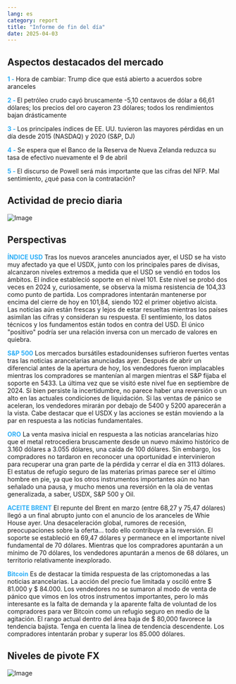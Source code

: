 ```yaml
---
lang: es
category: report
title: "Informe de fin del día"
date: 2025-04-03
---
```



<h2>Aspectos destacados del mercado</h2>
<strong style="color: #2caef7;">1 - </strong> Hora de cambiar: Trump dice que está abierto a acuerdos sobre aranceles

<strong style="color: #2caef7;">2 - </strong> El petróleo crudo cayó bruscamente -5,10 centavos de dólar a 66,61 dólares; los precios del oro cayeron 23 dólares; todos los rendimientos bajan drásticamente

<strong style="color: #2caef7;">3 - </strong> Los principales índices de EE. UU. tuvieron las mayores pérdidas en un día desde 2015 (NASDAQ) y 2020 (S&P, DJ)

<strong style="color: #2caef7;">4 - </strong> Se espera que el Banco de la Reserva de Nueva Zelanda reduzca su tasa de efectivo nuevamente el 9 de abril

<strong style="color: #2caef7;">5 - </strong> El discurso de Powell será más importante que las cifras del NFP. Mal sentimiento, ¿qué pasa con la contratación?



<h2>Actividad de precio diaria</h2>
<img src="https://markleighedu.github.io/img/Apr-2025/03-Apr-2025/price.jpg" alt="Image"/>

<h2>Perspectivas</h2>
<strong style="color: #2caef7;">ÍNDICE USD</strong> Tras los nuevos aranceles anunciados ayer, el USD se ha visto muy afectado ya que el USDX, junto con los principales pares de divisas, alcanzaron niveles extremos a medida que el USD se vendió en todos los ámbitos. El índice estableció soporte en el nivel 101. Este nivel se probó dos veces en 2024 y, curiosamente, se observa la misma resistencia de 104,33 como punto de partida. Los compradores intentarán mantenerse por encima del cierre de hoy en 101,84, siendo 102 el primer objetivo alcista. Las noticias aún están frescas y lejos de estar resueltas mientras los países asimilan las cifras y consideran su respuesta. El sentimiento, los datos técnicos y los fundamentos están todos en contra del USD. El único "positivo" podría ser una relación inversa con un mercado de valores en quiebra.

<strong style="color: #2caef7;">S&P 500</strong> Los mercados bursátiles estadounidenses sufrieron fuertes ventas tras las noticias arancelarias anunciadas ayer. Después de abrir un diferencial antes de la apertura de hoy, los vendedores fueron implacables mientras los compradores se mantenían al margen mientras el S&P fijaba el soporte en 5433. La última vez que se visitó este nivel fue en septiembre de 2024. Si bien persiste la incertidumbre, no parece haber una reversión o un alto en las actuales condiciones de liquidación. Si las ventas de pánico se aceleran, los vendedores mirarán por debajo de 5400 y 5200 aparecerán a la vista. Cabe destacar que el USDX y las acciones se están moviendo a la par en respuesta a las noticias fundamentales.  

<strong style="color: #2caef7;">ORO</strong> La venta masiva inicial en respuesta a las noticias arancelarias hizo que el metal retrocediera bruscamente desde un nuevo máximo histórico de 3.160 dólares a 3.055 dólares, una caída de 100 dólares. Sin embargo, los compradores no tardaron en reconocer una oportunidad e intervinieron para recuperar una gran parte de la pérdida y cerrar el día en 3113 dólares. El estatus de refugio seguro de las materias primas parece ser el último hombre en pie, ya que los otros instrumentos importantes aún no han señalado una pausa, y mucho menos una reversión en la ola de ventas generalizada, a saber, USDX, S&P 500 y Oil.

<strong style="color: #2caef7;">ACEITE BRENT</strong> El repunte del Brent en marzo (entre 68,27 y 75,47 dólares) llegó a un final abrupto junto con el anuncio de los aranceles de Whie House ayer. Una desaceleración global, rumores de recesión, preocupaciones sobre la oferta... todo ello contribuye a la reversión. El soporte se estableció en 69,47 dólares y permanece en el importante nivel fundamental de 70 dólares. Mientras que los compradores apuntarán a un mínimo de 70 dólares, los vendedores apuntarán a menos de 68 dólares, un territorio relativamente inexplorado. 

<strong style="color: #2caef7;">Bitcoin</strong> Es de destacar la tímida respuesta de las criptomonedas a las noticias arancelarias. La acción del precio fue limitada y osciló entre $ 81.000 y $ 84.000. Los vendedores no se sumaron al modo de venta de pánico que vimos en los otros instrumentos importantes, pero lo más interesante es la falta de demanda y la aparente falta de voluntad de los compradores para ver Bitcoin como un refugio seguro en medio de la agitación. El rango actual dentro del área baja de $ 80,000 favorece la tendencia bajista. Tenga en cuenta la línea de tendencia descendente. Los compradores intentarán probar y superar los 85.000 dólares.



<h2>Niveles de pivote FX</h2>
<img src="https://markleighedu.github.io/img/Apr-2025/03-Apr-2025/pivot.jpg" alt="Image"/>